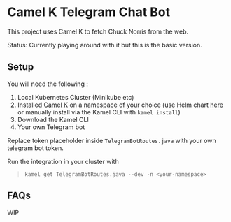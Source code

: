 # Camel K Telegram Chat Bot

This project uses Camel K to fetch Chuck Norris from the web. 

Status: Currently playing around with it but this is the basic version.

## Setup

You will need the following :

1. Local Kubernetes Cluster (Minikube etc)
2. Installed [Camel K](https://camel.apache.org/camel-k/latest/installation/installation.html) on a namespace of your choice (use Helm chart [here](https://artifacthub.io/packages/helm/camel-k/camel-k) or manually install via the Kamel CLI with `kamel install`)
3. Download the Kamel CLI
3. Your own Telegram bot

Replace token placeholder inside `TelegramBotRoutes.java` with your own telegram bot token.

Run the integration in your cluster with 

> `kamel get TelegramBotRoutes.java --dev -n <your-namespace>`


## FAQs

WIP

